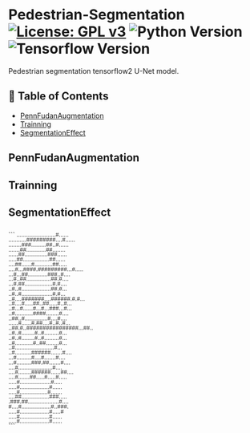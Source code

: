 # Pedestrian-Segmentation [![License: GPL v3](https://img.shields.io/badge/License-GPLv3-blue.svg)](https://www.gnu.org/licenses/gpl-3.0) ![Python Version](https://img.shields.io/badge/python-v3.6-blue) ![Tensorflow Version](https://img.shields.io/badge/Tensorflow-V2.2.0-brightgreen)

Pedestrian segmentation tensorflow2  U-Net model.

## 📝 Table of Contents
- [PennFudanAugmentation](#PennFudanAugmentation)
- [Trainning](#Trainning)
- [SegmentationEffect](#SegmentationEffect)


## PennFudanAugmentation

## Trainning

## SegmentationEffect

<p style="line-height:70%">
<font size="2" face="Consolas">
<br/>
```
........................#......<br/>
...........#########....#......<br/>
........###.........##..#......<br/>
.......##............##........<br/>
......##..............###......<br/>
.....##................##......<br/>
....##......#...........##.....<br/>
....#...####.#########...#.....<br/>
...#...##............###..#....<br/>
...#..##...............##.#....<br/>
...#.##.................#.#....<br/>
..#..#..................##.#...<br/>
..#..#...................#.#...<br/>
..#....#######....######.#.#...<br/>
..#....#.....##..##.....#..#...<br/>
..#...#......#...#...###...#...<br/>
..#...........####........#....<br/>
..##..#..............#....#....<br/>
......#......#.##....#..#..#...<br/>
..##.#..################...##..<br/>
..#..#........#..#.........#...<br/>
..#..#........#..#.........#...<br/>
..#...........#..##........#...<br/>
..#........................#...<br/>
..#..........######.......#....<br/>
...#.........#....#.......#....<br/>
...#.........###.##.......#....<br/>
....#.....................#....<br/>
....#........######......##....<br/>
....#.......##.....#.....#.....<br/>
.....#...................#.....<br/>
.....#..................#......<br/>
.....#.................#.......<br/>
....##.................###.....<br/>
.###.##...................#....<br/>
#....#..................#..###.<br/>
.....#..................#.....#<br/>
.....#..................#......<br/>
.....#..................#......<br/>
```
</font>
</p>
